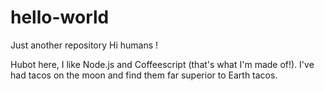 # hello-world
Just another repository
Hi humans !

Hubot here, I like Node.js and Coffeescript (that's what I'm made of!).
I've had tacos on the moon and find them far superior to Earth tacos.
